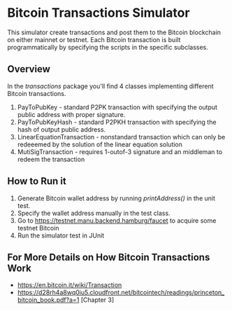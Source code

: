 # Bitcoin Transactions Simulator
This simulator create transactions and post them to the Bitcoin blockchain on either mainnet or testnet. Each Bitcoin transaction is built programmatically by specifying the scripts in the specific subclasses. 

## Overview
In the <i>transactions</i> package you'll find 4 classes implementing different Bitcoin transactions.
1. PayToPubKey - standard P2PK transaction with specifying the output public address with proper signature.
2. PayToPubKeyHash - standard P2PKH transaction with specifying the hash of output public address.
3. LinearEquationTransaction - nonstandard transaction which can only be redeeemed by the solution of the linear equation solution
4. MutiSigTransaction - requires 1-outof-3 signature and an middleman to redeem the transaction

## How to Run it 
1. Generate Bitcoin wallet address by running <i>printAddress()</i> in the unit test.
2. Specify the wallet address manually in the test class.
3. Go to https://testnet.manu.backend.hamburg/faucet to acquire some testnet Bitcoin
4. Run the simulator test in JUnit

## For More Details on How Bitcoin Transactions Work
- https://en.bitcoin.it/wiki/Transaction
- https://d28rh4a8wq0iu5.cloudfront.net/bitcointech/readings/princeton_bitcoin_book.pdf?a=1 [Chapter 3]
